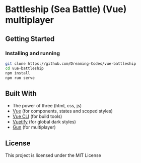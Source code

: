 # Battleship (Sea Battle) (Vue) multiplayer

## Getting Started
### Installing and running
```bash
git clone https://github.com/Dreaming-Codes/vue-battleship
cd vue-battleship
npm install
npm run serve
```
## Built With
* The power of three (html, css, js)
* [Vue](https://vuejs.org/) (for components, states and scoped styles)
* [Vue CLI](https://cli.vuejs.org/) (for build tools)
* [Vuetify](https://vuetifyjs.com/en/) (for global dark styles)
* [Gun](https://gun.eco/) (for multiplayer)
## License
This project is licensed under the MIT License
